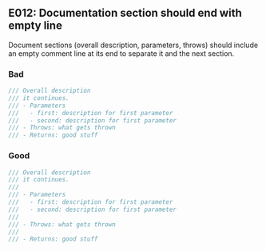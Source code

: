 ## E012: Documentation section should end with empty line


Document sections (overall description, parameters, throws) should include an
empty comment line at its end to separate it and the next section.


### Bad

```swift
/// Overall description
/// it continues.
/// - Parameters
///   - first: description for first parameter
///   - second: description for first parameter
/// - Throws: what gets thrown
/// - Returns: good stuff
```

### Good

```swift
/// Overall description
/// it continues.
///
/// - Parameters
///   - first: description for first parameter
///   - second: description for first parameter
///
/// - Throws: what gets thrown
///
/// - Returns: good stuff
```
